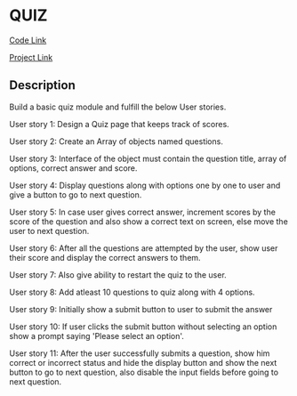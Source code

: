 # QUIZ

[Code Link](https://codequotient.com/project/getProject?project=quizmodule&userId=5efd4e6d9e055d7987c7c13d)

[Project Link](https://quizmodule-3p34g84ur2kheopgh2.web.codequotient.com/)

## Description

Build a basic quiz module and fulfill the below User stories.

User story 1: Design a Quiz page that keeps track of scores.

User story 2: Create an Array of objects named questions.

User story 3: Interface of the object must contain the question title, array of options, correct answer and score.

User story 4: Display questions along with options one by one to user and give a button to go to next question.

User story 5: In case user gives correct answer, increment scores by the score of the question and also show a correct text on screen, else move the user to next question.

User story 6: After all the questions are attempted by the user, show user their score and display the correct answers to them.

User story 7: Also give ability to restart the quiz to the user.

User story 8: Add atleast 10 questions to quiz along with 4 options.

User story 9: Initially show a submit button to user to submit the answer

User story 10: If user clicks the submit button without selecting an option show a prompt saying 'Please select an option'.

User story 11: After the user successfully submits a question, show him correct or incorrect status and hide the display button and show the next button to go to next question, also disable the input fields before going to next question.

